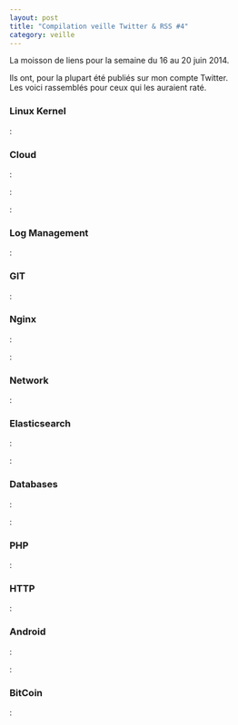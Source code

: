 ```yaml
---
layout: post
title: "Compilation veille Twitter & RSS #4"
category: veille
---
```


La moisson de liens pour la semaine du 16 au 20 juin 2014.

Ils ont, pour la plupart été publiés sur mon compte Twitter.  
Les voici rassemblés pour ceux qui les auraient raté.

<!-- -->

### Linux Kernel

[](http://www.alexonlinux.com/smp-affinity-and-proper-interrupt-handling-in-linux)
:  

### Cloud

[](http://www.slideshare.net/dotCloud/building-a-smarter)
:  

[](https://github.com/newrelic/centurion)
:  

[](http://coreos.com/blog/coreos-on-rackspace-onmetal-cloud-servers/)
:  

### Log Management

[](http://www.cyberciti.biz/open-source/use-logstalgia-apachepong-as-website-access-log-realtime-visualization-tool/)
:  

### GIT

[](http://danielkummer.github.io/git-flow-cheatsheet/)
:  

### Nginx

[](https://www.digitalocean.com/community/tutorials/how-to-use-nginx-as-a-global-traffic-director-on-debian-or-ubuntu)
:  

[](http://vincent.bernat.im/fr/blog/2011-sessions-ssl-rfc5077.html)
:  

### Network

[](http://apmblog.compuware.com/2014/06/19/understanding-application-performance-on-the-network-bandwidth-and-congestion/)
:  

### Elasticsearch

[](http://www.elasticsearch.org/blog/elasticseach-hadoop-certified-cloudera-cdh5/)
:  

[](http://aphyr.com/posts/317-call-me-maybe-elasticsearch)
:  

### Databases

[](https://mariadb.com/blog/what-best-linux-filesystem-mariadb)
:  

[](http://www.mysqlperformanceblog.com/2014/06/19/using-udfs-for-geo-distance-search-in-mysql/)
:  

### PHP

[](http://php.net/index.php#id2014-06-19-1)
:  

### HTTP

[](http://sametmax.com/redirection-307-et-308/)
:  

### Android

[](http://pixellibre.net/2014/06/votre-intimite-face-a-android-et-ses-autorisations/)
:  

[](http://pixellibre.net/2014/06/votre-intimite-face-a-android-et-ses-autorisations-seconde-partie/)
:  

### BitCoin

[](http://www.miximum.fr/tout-savoir-sur-les-adresses-bitcoin.html)
:  

